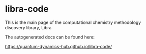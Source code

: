 # libra-code
This is the main page of the computational chemistry methodology discovery library, Libra

The autogenerated docs can be found here:

https://quantum-dynamics-hub.github.io/libra-code/
